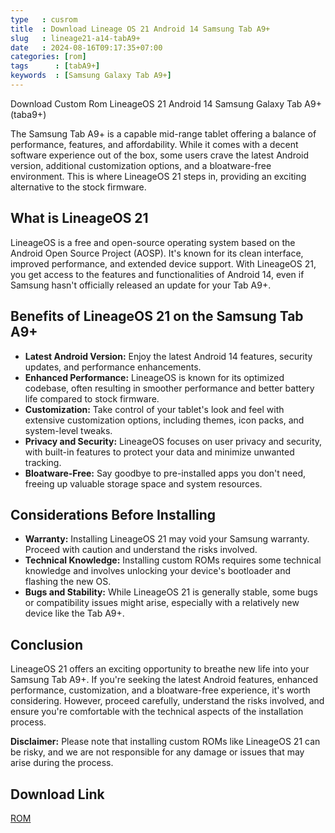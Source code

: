 ```yaml
---
type   : cusrom
title  : Download Lineage OS 21 Android 14 Samsung Tab A9+
slug   : lineage21-a14-tabA9+
date   : 2024-08-16T09:17:35+07:00
categories: [rom]
tags      : [tabA9+]
keywords  : [Samsung Galaxy Tab A9+]
---
```


Download Custom Rom LineageOS 21 Android 14 Samsung Galaxy Tab A9+ (taba9+)

The Samsung Tab A9+ is a capable mid-range tablet offering a balance of performance, features, and affordability. While it comes with a decent software experience out of the box, some users crave the latest Android version, additional customization options, and a bloatware-free environment. This is where LineageOS 21 steps in, providing an exciting alternative to the stock firmware.

## What is LineageOS 21

LineageOS is a free and open-source operating system based on the Android Open Source Project (AOSP). It's known for its clean interface, improved performance, and extended device support. With LineageOS 21, you get access to the features and functionalities of Android 14, even if Samsung hasn't officially released an update for your Tab A9+.

## Benefits of LineageOS 21 on the Samsung Tab A9+

* **Latest Android Version:** Enjoy the latest Android 14 features, security updates, and performance enhancements.
* **Enhanced Performance:** LineageOS is known for its optimized codebase, often resulting in smoother performance and better battery life compared to stock firmware.
* **Customization:** Take control of your tablet's look and feel with extensive customization options, including themes, icon packs, and system-level tweaks.
* **Privacy and Security:** LineageOS focuses on user privacy and security, with built-in features to protect your data and minimize unwanted tracking.
* **Bloatware-Free:** Say goodbye to pre-installed apps you don't need, freeing up valuable storage space and system resources.

## Considerations Before Installing

* **Warranty:** Installing LineageOS 21 may void your Samsung warranty. Proceed with caution and understand the risks involved.
* **Technical Knowledge:** Installing custom ROMs requires some technical knowledge and involves unlocking your device's bootloader and flashing the new OS.
* **Bugs and Stability:** While LineageOS 21 is generally stable, some bugs or compatibility issues might arise, especially with a relatively new device like the Tab A9+.

## Conclusion

LineageOS 21 offers an exciting opportunity to breathe new life into your Samsung Tab A9+. If you're seeking the latest Android features, enhanced performance, customization, and a bloatware-free experience, it's worth considering. However, proceed carefully, understand the risks involved, and ensure you're comfortable with the technical aspects of the installation process.

**Disclaimer:** Please note that installing custom ROMs like LineageOS 21 can be risky, and we are not responsible for any damage or issues that may arise during the process. 


## Download Link
[ROM](/)
